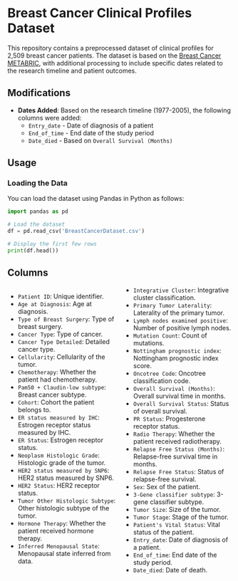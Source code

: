 # Breast Cancer Clinical Profiles Dataset

This repository contains a preprocessed dataset of clinical profiles for 2,509 breast cancer patients. The dataset is based on the [Breast Cancer METABRIC](https://www.kaggle.com/datasets/gunesevitan/breast-cancer-metabric/data), with additional processing to include specific dates related to the research timeline and patient outcomes.

## Modifications

- **Dates Added**: Based on the research timeline (1977-2005), the following columns were added:
  - `Entry_date` - Date of diagnosis of a patient
  - `End_of_time` - End date of the study period
  - `Date_died` - Based on `Overall Survival (Months)`

## Usage

### Loading the Data

You can load the dataset using Pandas in Python as follows:

```python
import pandas as pd

# Load the dataset
df = pd.read_csv('BreastCancerDataset.csv')

# Display the first few rows
print(df.head())
```

## Columns

<div style="column-count: 2;">

- `Patient ID`: Unique identifier.
- `Age at Diagnosis`: Age at diagnosis.
- `Type of Breast Surgery`: Type of breast surgery.
- `Cancer Type`: Type of cancer.
- `Cancer Type Detailed`: Detailed cancer type.
- `Cellularity`: Cellularity of the tumor.
- `Chemotherapy`: Whether the patient had chemotherapy.
- `Pam50 + Claudin-low subtype`: Breast cancer subtype.
- `Cohort`: Cohort the patient belongs to.
- `ER status measured by IHC`: Estrogen receptor status measured by IHC.
- `ER Status`: Estrogen receptor status.
- `Neoplasm Histologic Grade`: Histologic grade of the tumor.
- `HER2 status measured by SNP6`: HER2 status measured by SNP6.
- `HER2 Status`: HER2 receptor status.
- `Tumor Other Histologic Subtype`: Other histologic subtype of the tumor.
- `Hormone Therapy`: Whether the patient received hormone therapy.
- `Inferred Menopausal State`: Menopausal state inferred from data.
- `Integrative Cluster`: Integrative cluster classification.
- `Primary Tumor Laterality`: Laterality of the primary tumor.
- `Lymph nodes examined positive`: Number of positive lymph nodes.
- `Mutation Count`: Count of mutations.
- `Nottingham prognostic index`: Nottingham prognostic index score.
- `Oncotree Code`: Oncotree classification code.
- `Overall Survival (Months)`: Overall survival time in months.
- `Overall Survival Status`: Status of overall survival.
- `PR Status`: Progesterone receptor status.
- `Radio Therapy`: Whether the patient received radiotherapy.
- `Relapse Free Status (Months)`: Relapse-free survival time in months.
- `Relapse Free Status`: Status of relapse-free survival.
- `Sex`: Sex of the patient.
- `3-Gene classifier subtype`: 3-gene classifier subtype.
- `Tumor Size`: Size of the tumor.
- `Tumor Stage`: Stage of the tumor.
- `Patient's Vital Status`: Vital status of the patient.
- `Entry_date`: Date of diagnosis of a patient.
- `End_of_time`: End date of the study period.
- `Date_died`: Date of death.

</div>
